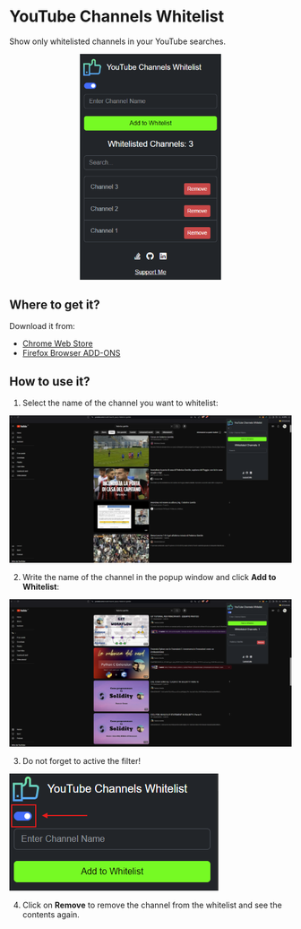 # YouTube Channels Whitelist
Show only whitelisted channels in your YouTube searches.
<div style="text-align: center;">
  <img src="./chrome/images/thumbnail.png" alt="thumbnail" style="width: 50%; height: 50%;" />
</div>

## Where to get it?
Download it from:
- [Chrome Web Store](https://chromewebstore.google.com/)
- [Firefox Browser ADD-ONS](https://addons.mozilla.org/en-US/firefox/extensions/)

## How to use it?
1. Select the name of the channel you want to whitelist:
<img src="./chrome/images/how_to_01.png" alt="how_to_01" />

2. Write the name of the channel in the popup window and click **Add to Whitelist**:
<img src="./chrome/images/how_to_02.png" alt="how_to_02"/>

3. Do not forget to active the filter!
<img src="./chrome/images/how_to_03.png" alt="how_to_03"/>

4. Click on **Remove** to remove the channel from the whitelist and see the contents again.
